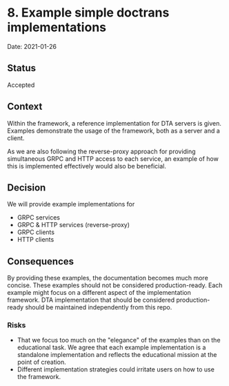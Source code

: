 # 8. Example simple doctrans implementations

Date: 2021-01-26

## Status

Accepted

## Context

Within the framework, a reference implementation for DTA servers is given. Examples demonstrate the usage of the framework, both as a server and a client.

As we are also following the reverse-proxy approach for providing simultaneous GRPC and HTTP access to each service, an example of how this is implemented effectively would also be beneficial.

## Decision

We will provide example implementations for

- GRPC services
- GRPC & HTTP services (reverse-proxy)
- GRPC clients
- HTTP clients

## Consequences

By providing these examples, the documentation becomes much more concise. These examples should not be considered production-ready. Each example might focus on a different aspect of the implementation framework.
DTA implementation that should be considered production-ready should be maintained independently from this repo.

### Risks

- That we focus too much on the "elegance" of the examples than on the educational task. We agree that each example implementation is a standalone implementation and reflects the educational mission at the point of creation.
- Different implementation strategies could irritate users on how to use the framework.
